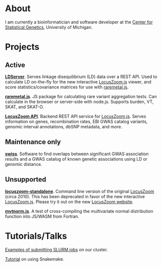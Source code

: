 
# About

I am currently a bioinformatician and software developer at the [Center for Statistical Genetics](https://sph.umich.edu/csg/), University of Michigan.

# Projects

## Active

[**LDServer**](https://github.com/statgen/LDServer). Serves linkage disequilibrium (LD) data over a REST API. Used to calculate LD on-the-fly for the new interactive [LocusZoom.js] viewer, and score statistics/covariance matrices for use with [raremetal.js].

[**raremetal.js**]. JS package for calculating rare variant aggregation tests. Can calculate in the browser or server-side with node.js. Supports burden, VT, SKAT, and SKAT-O.

[**LocusZoom API**](https://github.com/statgen/locuszoom-api). Backend REST API service for [LocusZoom.js]. Serves information on genes, recombination rates, EBI GWAS catalog variants, genomic interval annotations, dbSNP metadata, and more.

## Maintenance only

[**swiss**](https://github.com/statgen/swiss). Software to find overlaps between significant GWAS association results and a GWAS catalog of known genetic associations using LD or genomic distance.

## Unsupported

[**locuszoom-standalone**](https://github.com/statgen/locuszoom-standalone). Command line version of the original [LocusZoom](https://genome.sph.umich.edu/wiki/LocusZoom_Standalone) (circa 2010). This has been deprecated in favor of the new interactive [LocusZoom.js]. Please try it out on the new [LocusZoom website](https://my.locuszoom.org/).

[**mvtnorm.js**](https://github.com/welchr/mvtnorm.js). A test of cross-compiling the multivariate normal distribution function into JS/WASM from Fortran.

# Tutorials/Talks

[Examples of submitting SLURM jobs](https://github.com/welchr/SLURM-examples) on our cluster.

[Tutorial](https://github.com/welchr/csg-snakemake) on using Snakemake.


[LocusZoom.js]: https://github.com/statgen/locuszoom
[raremetal.js]: https://github.com/statgen/raremetal.js
[**raremetal.js**]: https://github.com/statgen/raremetal.js

